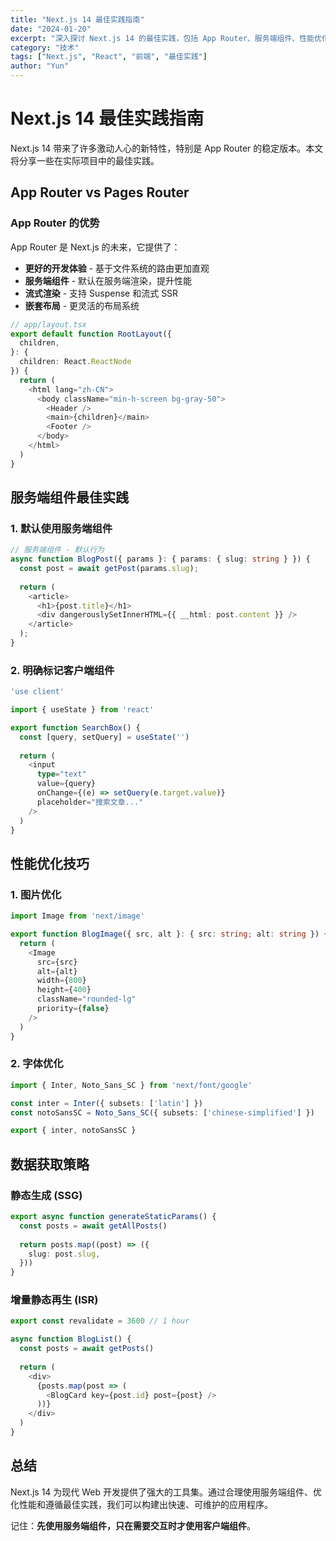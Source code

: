 ```yaml
---
title: "Next.js 14 最佳实践指南"
date: "2024-01-20"
excerpt: "深入探讨 Next.js 14 的最佳实践，包括 App Router、服务端组件、性能优化等核心概念。"
category: "技术"
tags: ["Next.js", "React", "前端", "最佳实践"]
author: "Yun"
---
```


# Next.js 14 最佳实践指南

Next.js 14 带来了许多激动人心的新特性，特别是 App Router 的稳定版本。本文将分享一些在实际项目中的最佳实践。

## App Router vs Pages Router

### App Router 的优势

App Router 是 Next.js 的未来，它提供了：

- **更好的开发体验** - 基于文件系统的路由更加直观
- **服务端组件** - 默认在服务端渲染，提升性能
- **流式渲染** - 支持 Suspense 和流式 SSR
- **嵌套布局** - 更灵活的布局系统

```typescript
// app/layout.tsx
export default function RootLayout({
  children,
}: {
  children: React.ReactNode
}) {
  return (
    <html lang="zh-CN">
      <body className="min-h-screen bg-gray-50">
        <Header />
        <main>{children}</main>
        <Footer />
      </body>
    </html>
  )
}
```

## 服务端组件最佳实践

### 1. 默认使用服务端组件

```typescript
// 服务端组件 - 默认行为
async function BlogPost({ params }: { params: { slug: string } }) {
  const post = await getPost(params.slug);
  
  return (
    <article>
      <h1>{post.title}</h1>
      <div dangerouslySetInnerHTML={{ __html: post.content }} />
    </article>
  );
}
```

### 2. 明确标记客户端组件

```typescript
'use client'

import { useState } from 'react'

export function SearchBox() {
  const [query, setQuery] = useState('')
  
  return (
    <input
      type="text"
      value={query}
      onChange={(e) => setQuery(e.target.value)}
      placeholder="搜索文章..."
    />
  )
}
```

## 性能优化技巧

### 1. 图片优化

```typescript
import Image from 'next/image'

export function BlogImage({ src, alt }: { src: string; alt: string }) {
  return (
    <Image
      src={src}
      alt={alt}
      width={800}
      height={400}
      className="rounded-lg"
      priority={false}
    />
  )
}
```

### 2. 字体优化

```typescript
import { Inter, Noto_Sans_SC } from 'next/font/google'

const inter = Inter({ subsets: ['latin'] })
const notoSansSC = Noto_Sans_SC({ subsets: ['chinese-simplified'] })

export { inter, notoSansSC }
```

## 数据获取策略

### 静态生成 (SSG)

```typescript
export async function generateStaticParams() {
  const posts = await getAllPosts()
  
  return posts.map((post) => ({
    slug: post.slug,
  }))
}
```

### 增量静态再生 (ISR)

```typescript
export const revalidate = 3600 // 1 hour

async function BlogList() {
  const posts = await getPosts()
  
  return (
    <div>
      {posts.map(post => (
        <BlogCard key={post.id} post={post} />
      ))}
    </div>
  )
}
```

## 总结

Next.js 14 为现代 Web 开发提供了强大的工具集。通过合理使用服务端组件、优化性能和遵循最佳实践，我们可以构建出快速、可维护的应用程序。

记住：**先使用服务端组件，只在需要交互时才使用客户端组件**。
